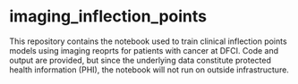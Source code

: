 # imaging_inflection_points

This repository contains the notebook used to train clinical inflection points models using imaging reoprts for patients with cancer at DFCI. Code and output are provided, but since the underlying data constitute protected health information (PHI), the notebook will not run on outside infrastructure.
